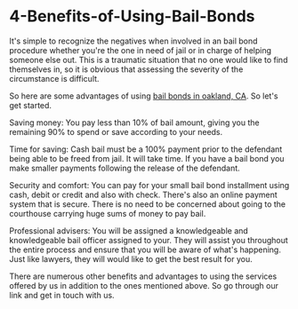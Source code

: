# 4-Benefits-of-Using-Bail-Bonds

It's simple to recognize the negatives when involved in an bail bond procedure whether you're the one in need of jail or in charge of helping someone else out. This is a traumatic situation that no one would like to find themselves in, so it is obvious that assessing the severity of the circumstance is difficult.

So here are some advantages of using <a href="https://g.page/all-pro-oakland?share">bail bonds in oakland, CA</a>. So let's get started. 

Saving money:
You pay less than 10% of bail amount, giving you the remaining 90% to spend or save according to your needs.

Time for saving:
Cash bail must be a 100% payment prior to the defendant being able to be freed from jail. It will take time. If you have a bail bond you make smaller payments following the release of the defendant.

Security and comfort:
You can pay for your small bail bond installment using cash, debit or credit and also with check. There's also an online payment system that is secure. There is no need to be concerned about going to the courthouse carrying huge sums of money to pay bail.

Professional advisers:
You will be assigned a knowledgeable and knowledgeable bail officer assigned to your. They will assist you throughout the entire process and ensure that you will be aware of what's happening. Just like lawyers, they will would like to get the best result for you.

There are numerous other benefits and advantages to using the services offered by us in addition to the ones mentioned above. So go through our link and get in touch with us.
